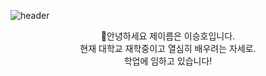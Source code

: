 
![header](https://capsule-render.vercel.app/api?type=waving&color=auto&height=300&section=header&text=Welcome%!&fontSize=90&animation=fadeIn&fontAlignY=38&desc=iseungho's%20GitHub&descAlignY=51&descAlign=62)
<p align="center">
👋안녕하세요 제이름은 이승호입니다.<br/>현재 대학교 재학중이고 열심히 배우려는 자세로.<br/>학업에 임하고 있습니다!
</p>
